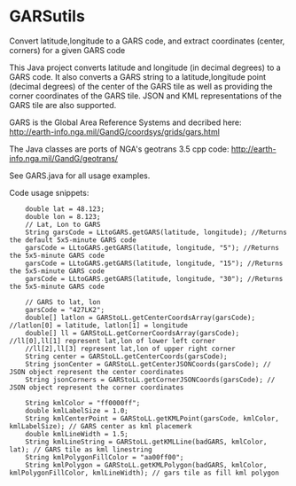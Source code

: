 # GARSutils
Convert latitude,longitude to a GARS code, and extract coordinates (center, corners) for a given GARS code

This Java project converts latitude and longitude (in decimal degrees) to a GARS code. It also converts a GARS string
to a latitude,longitude point (decimal degrees) of the center of the GARS tile as well as providing the corner coordinates 
of the GARS tile. JSON and KML representations of the GARS tile are also supported.

GARS is the Global Area Reference Systems and decribed here: http://earth-info.nga.mil/GandG/coordsys/grids/gars.html

The Java classes are ports of NGA's geotrans 3.5 cpp code: http://earth-info.nga.mil/GandG/geotrans/

See GARS.java for all usage examples. 

Code usage snippets:


        double lat = 48.123;
        double lon = 8.123;
        // Lat, Lon to GARS
        String garsCode = LLtoGARS.getGARS(latitude, longitude); //Returns the default 5x5-minute GARS code 
        garsCode = LLtoGARS.getGARS(latitude, longitude, "5"); //Returns the 5x5-minute GARS code        
        garsCode = LLtoGARS.getGARS(latitude, longitude, "15"); //Returns the 5x5-minute GARS code
        garsCode = LLtoGARS.getGARS(latitude, longitude, "30"); //Returns the 5x5-minute GARS code
        
        // GARS to lat, lon
        garsCode = "427LK2";
        double[] latlon = GARStoLL.getCenterCoordsArray(garsCode); //latlon[0] = latitude, latlon[1] = longitude
        double[] ll = GARStoLL.getCornerCoordsArray(garsCode); //ll[0],ll[1] represent lat,lon of lower left corner
        //ll[2],ll[3] represent lat,lon of upper right corner
        String center = GARStoLL.getCenterCoords(garsCode);
        String jsonCenter = GARStoLL.getCenterJSONCoords(garsCode); // JSON object represent the center coordinates
        String jsonCorners = GARStoLL.getCornerJSONCoords(garsCode); // JSON object represent the corner coordinates

        String kmlColor = "ff0000ff";
        double kmlLabelSize = 1.0;
        String kmlCenterPoint = GARStoLL.getKMLPoint(garsCode, kmlColor, kmlLabelSize); // GARS center as kml placemerk
        double kmlLineWidth = 1.5;
        String kmlLineString = GARStoLL.getKMLLine(badGARS, kmlColor, lat); // GARS tile as kml linestring
        String kmlPolygonFillColor = "aa00ff00";
        String kmlPolygon = GARStoLL.getKMLPolygon(badGARS, kmlColor, kmlPolygonFillColor, kmlLineWidth); // gars tile as fill kml polygon
